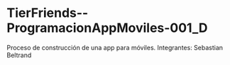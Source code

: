 # TierFriends--ProgramacionAppMoviles-001_D
Proceso de construcción de una app para móviles.
Integrantes: Sebastian Beltrand
